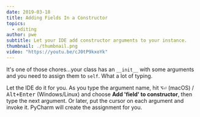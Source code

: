 ```yaml
---
date: 2019-03-18
title: Adding Fields In a Constructor
topics:
  - editing
author: pwe
subtitle: Let your IDE add constructor arguments to your instance.
thumbnail: ./thumbnail.png
video: "https://youtu.be/cJ0tP9kxoYk"
---
```


It's one of those chores...your class has an `__init__` with some arguments and you need to assign them to `self`. What a lot of typing.

Let the IDE do it for you. As you type the argument name, hit <kbd>⌥⏎</kbd> (macOS) / <kbd>Alt+Enter</kbd> (Windows/Linux) and choose **Add 'field' to constructor**, then type the next argument. Or later, put the cursor on each argument and invoke it. PyCharm will create the assignment for you.
